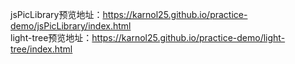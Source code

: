 jsPicLibrary预览地址：https://karnol25.github.io/practice-demo/jsPicLibrary/index.html  
light-tree预览地址：https://karnol25.github.io/practice-demo/light-tree/index.html
